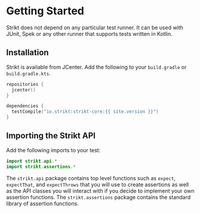 ---
---

# Getting Started

Strikt does not depend on any particular test runner.
It can be used with JUnit, Spek or any other runner that supports tests written in Kotlin.

## Installation

Strikt is available from JCenter.
Add the following to your `build.gradle` or `build.gradle.kts`.

```kotlin
repositories {
  jcenter()
}

dependencies {
  testCompile("io.strikt:strikt-core:{{ site.version }}")
}
```

## Importing the Strikt API

Add the following imports to your test:

```kotlin
import strikt.api.*
import strikt.assertions.*
```

The `strikt.api` package contains top level functions such as `expect`, `expectThat`, and `expectThrows` that you will use to create assertions as well as the API classes you will interact with if you decide to implement your own assertion functions.
The `strikt.assertions` package contains the standard library of assertion functions.

